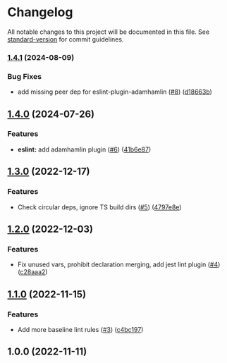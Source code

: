 # Changelog

All notable changes to this project will be documented in this file. See [standard-version](https://github.com/conventional-changelog/standard-version) for commit guidelines.

### [1.4.1](https://github.com/adamhamlin/eslint-config/compare/v1.4.0...v1.4.1) (2024-08-09)


### Bug Fixes

* add missing peer dep for eslint-plugin-adamhamlin ([#8](https://github.com/adamhamlin/eslint-config/issues/8)) ([d18663b](https://github.com/adamhamlin/eslint-config/commit/d18663bf0fd7c6caab1feb573d6cd11fc02aa905))

## [1.4.0](https://github.com/adamhamlin/eslint-config/compare/v1.3.0...v1.4.0) (2024-07-26)

### Features

-   **eslint:** add adamhamlin plugin ([#6](https://github.com/adamhamlin/eslint-config/issues/6)) ([41b6e87](https://github.com/adamhamlin/eslint-config/commit/41b6e87340016ca2985eaf24c909ed70d5647814))

## [1.3.0](https://github.com/adamhamlin/eslint-config/compare/v1.2.0...v1.3.0) (2022-12-17)

### Features

-   Check circular deps, ignore TS build dirs ([#5](https://github.com/adamhamlin/eslint-config/issues/5)) ([4797e8e](https://github.com/adamhamlin/eslint-config/commit/4797e8eb0293ec5d85214239cb53c2d32bf5463f))

## [1.2.0](https://github.com/adamhamlin/eslint-config/compare/v1.1.0...v1.2.0) (2022-12-03)

### Features

-   Fix unused vars, prohibit declaration merging, add jest lint plugin ([#4](https://github.com/adamhamlin/eslint-config/issues/4)) ([c28aaa2](https://github.com/adamhamlin/eslint-config/commit/c28aaa20f0ed8eea2ae97b0fa2efdbd8136d2092))

## [1.1.0](https://github.com/adamhamlin/eslint-config/compare/v1.0.0...v1.1.0) (2022-11-15)

### Features

-   Add more baseline lint rules ([#3](https://github.com/adamhamlin/eslint-config/issues/3)) ([c4bc197](https://github.com/adamhamlin/eslint-config/commit/c4bc197776dc7e0df9bbee4938153bb0aab4a82e))

## 1.0.0 (2022-11-11)
